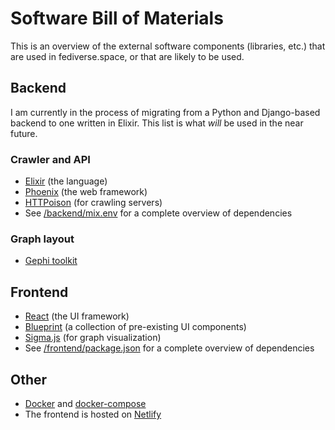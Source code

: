 # Software Bill of Materials

This is an overview of the external software components (libraries, etc.) that
are used in fediverse.space, or that are likely to be used.

## Backend

I am currently in the process of migrating from a Python and Django-based
backend to one written in Elixir. This list is what *will* be used in the near
future.
### Crawler and API
* [Elixir](https://elixir-lang.org/) (the language)
* [Phoenix](https://phoenixframework.org/) (the web framework)
* [HTTPoison](https://hexdocs.pm/httpoison/readme.html) (for crawling servers)
* See [/backend/mix.env](/backend/mix.env) for a complete overview of
  dependencies

### Graph layout
* [Gephi toolkit](https://gephi.org/toolkit/)

## Frontend
* [React](https://reactjs.org/) (the UI framework)
* [Blueprint](https://blueprintjs.com/) (a collection of pre-existing UI components)
* [Sigma.js](http://sigmajs.org/) (for graph visualization)
* See [/frontend/package.json](/frontend/package.json) for a complete overview
  of dependencies

## Other
* [Docker](https://www.docker.com/) and
  [docker-compose](https://docs.docker.com/compose/overview/)
* The frontend is hosted on [Netlify](https://www.netlify.com/)

